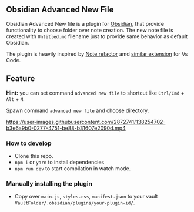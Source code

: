 ## Obsidian Advanced New File

Obsidian Advanced New file is a plugin for [Obsidian](https://obsidian.md/), that provide functionality to choose folder over note creation.
The new note file is created with `Untitled.md` filename just to provide same behavior as default Obsidian.

The plugin is heavily inspired by [Note refactor](https://github.com/lynchjames/note-refactor-obsidian) amd [similar extension](https://marketplace.visualstudio.com/items?itemName=dkundel.vscode-new-file) for Vs Code.

## Feature

**Hint:** you can set command `advanced new file` to shortcut like `Ctrl/Cmd` + `Alt` + `N`.

Spawn command `advanced new file` and choose directory.

https://user-images.githubusercontent.com/2872741/138254702-b3e6a9b0-0277-4751-be88-b31607e2090d.mp4



### How to develop

- Clone this repo.
- `npm i` or `yarn` to install dependencies
- `npm run dev` to start compilation in watch mode.

### Manually installing the plugin

- Copy over `main.js`, `styles.css`, `manifest.json` to your vault `VaultFolder/.obsidian/plugins/your-plugin-id/`.
